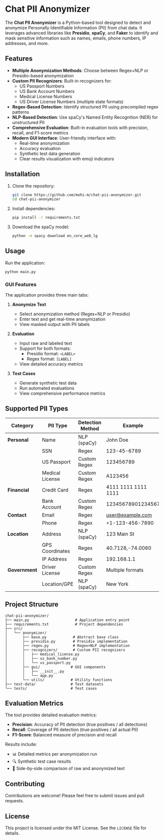 # Chat PII Anonymizer

The **Chat PII Anonymizer** is a Python-based tool designed to detect and anonymize Personally Identifiable Information (PII) from chat data. It leverages advanced libraries like **Presidio**, **spaCy**, and **Faker** to identify and mask sensitive information such as names, emails, phone numbers, IP addresses, and more.

## Features

- **Multiple Anonymization Methods**: Choose between Regex+NLP or Presidio-based anonymization
- **Custom PII Recognizers**: Built-in recognizers for:
  - US Passport Numbers
  - US Bank Account Numbers
  - Medical License Numbers
  - US Driver License Numbers (multiple state formats)
- **Regex-Based Detection**: Identify structured PII using precompiled regex patterns
- **NLP-Based Detection**: Use spaCy's Named Entity Recognition (NER) for unstructured PII
- **Comprehensive Evaluation**: Built-in evaluation tools with precision, recall, and F1-score metrics
- **Modern GUI Interface**: User-friendly interface with:
  - Real-time anonymization
  - Accuracy evaluation
  - Synthetic test data generation
  - Clear results visualization with emoji indicators

## Installation

1. Clone the repository:

   ```bash
   git clone https://github.com/mohi-m/chat-pii-anonymizer.git
   cd chat-pii-anonymizer
   ```

2. Install dependencies:

   ```bash
   pip install -r requirements.txt
   ```

3. Download the spaCy model:
   ```bash
   python -m spacy download en_core_web_lg
   ```

## Usage

Run the application:

```bash
python main.py
```

### GUI Features

The application provides three main tabs:

1. **Anonymize Text**

   - Select anonymization method (Regex+NLP or Presidio)
   - Enter text and get real-time anonymization
   - View masked output with PII labels

2. **Evaluation**

   - Input raw and labeled text
   - Support for both formats:
     - Presidio format: `<LABEL>`
     - Regex format: `[LABEL]`
   - View detailed accuracy metrics

3. **Test Cases**
   - Generate synthetic test data
   - Run automated evaluations
   - View comprehensive performance metrics

## Supported PII Types

| Category       | PII Type        | Detection Method | Example             |
| -------------- | --------------- | ---------------- | ------------------- |
| **Personal**   | Name            | NLP (spaCy)      | John Doe            |
|                | SSN             | Regex            | 123-45-6789         |
|                | US Passport     | Custom Regex     | 123456789           |
|                | Medical License | Custom Regex     | A123456             |
| **Financial**  | Credit Card     | Regex            | 4111 1111 1111 1111 |
|                | Bank Account    | Custom Regex     | 12345678901234567   |
| **Contact**    | Email           | Regex            | user@example.com    |
|                | Phone           | Regex            | +1-123-456-7890     |
| **Location**   | Address         | NLP (spaCy)      | 123 Main St         |
|                | GPS Coordinates | Regex            | 40.7128,-74.0060    |
|                | IP Address      | Regex            | 192.168.1.1         |
| **Government** | Driver License  | Custom Regex     | Multiple formats    |
|                | Location/GPE    | NLP (spaCy)      | New York            |

## Project Structure

```
chat-pii-anonymizer/
├── main.py                     # Application entry point
├── requirements.txt            # Project dependencies
├── src/
│   └── anonymizer/
│       ├── base.py            # Abstract base class
│       ├── presidio.py        # Presidio implementation
│       ├── regex.py           # Regex+NLP implementation
│       ├── recognizers/       # Custom PII recognizers
│       │   ├── medical_license.py
│       │   ├── us_bank_number.py
│       │   └── us_passport.py
│       ├── gui/              # GUI components
│       │   ├── __init__.py
│       │   └── app.py
│       └── utils/            # Utility functions
├── test-data/                # Test datasets
└── tests/                    # Test cases
```

## Evaluation Metrics

The tool provides detailed evaluation metrics:

- **Precision**: Accuracy of PII detection (true positives / all detections)
- **Recall**: Coverage of PII detection (true positives / all actual PII)
- **F1-Score**: Balanced measure of precision and recall

Results include:

- 📊 Detailed metrics per anonymization run
- 🔍 Synthetic test case results
- 📝 Side-by-side comparison of raw and anonymized text

## Contributing

Contributions are welcome! Please feel free to submit issues and pull requests.

## License

This project is licensed under the MIT License. See the `LICENSE` file for details.
